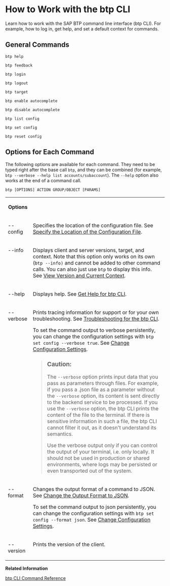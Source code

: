 <!-- loio11d9f67d2c68485ca2f435b955d3b85b -->

# How to Work with the btp CLI

Learn how to work with the SAP BTP command line interface \(btp CLI\). For example, how to log in, get help, and set a default context for commands.



<a name="loio11d9f67d2c68485ca2f435b955d3b85b__section_dw1_wg3_xkb"/>

## General Commands

```
btp help
```

```
btp feedback
```

```
btp login
```

```
btp logout
```

```
btp target
```

```
btp enable autocomplete
```

```
btp disable autocomplete
```

```
btp list config
```

```
btp set config
```

```
btp reset config
```



<a name="loio11d9f67d2c68485ca2f435b955d3b85b__section_pdm_xg3_xkb"/>

## Options for Each Command

The following options are available for each command. They need to be typed right after the base call `btp`, and they can be combined \(for example, `btp --verbose --help list accounts/subaccount`\). The `--help` option also works at the end of a command call.

```
btp [OPTIONS] ACTION GROUP/OBJECT [PARAMS]
```


<table>
<tr>
<th valign="top">

Options

</th>
<th valign="top">

 

</th>
</tr>
<tr>
<td valign="top">

\--config

</td>
<td valign="top">

Specifies the location of the configuration file. See [Specify the Location of the Configuration File](specify-the-location-of-the-configuration-file-e57288d.md).

</td>
</tr>
<tr>
<td valign="top">

\--info

</td>
<td valign="top">

Displays client and server versions, target, and context. Note that this option only works on its own \(`btp --info)` and cannot be added to other command calls. You can also just use `btp` to display this info. See [View Version and Current Context](view-version-and-current-context-9c29222.md).

</td>
</tr>
<tr>
<td valign="top">

\--help

</td>
<td valign="top">

Displays help. See [Get Help for btp CLI](get-help-for-btp-cli-f8fd1e5.md).

</td>
</tr>
<tr>
<td valign="top">

\--verbose

</td>
<td valign="top">

Prints tracing information for support or for your own troubleshooting. See [Troubleshooting for the btp CLI](troubleshooting-for-the-btp-cli-4023e15.md).

To set the command output to verbose persistently, you can change the configuration settings with `btp set config --verbose true`. See [Change Configuration Settings](change-configuration-settings-dba4eb6.md).

> ### Caution:  
> The `--verbose` option prints input data that you pass as parameters through files. For example, if you pass a .json file as a parameter without the `--verbose` option, its content is sent directly to the backend service to be processed. If you use the `--verbose` option, the btp CLI prints the content of the file to the terminal. If there is sensitive information in such a file, the btp CLI cannot filter it out, as it doesn't understand its semantics.
> 
> Use the verbose output only if you can control the output of your terminal, i.e. only locally. It should not be used in production or shared environments, where logs may be persisted or even transported out of the system.



</td>
</tr>
<tr>
<td valign="top">

\--format

</td>
<td valign="top">

Changes the output format of a command to JSON. See [Change the Output Format to JSON](change-the-output-format-to-json-dcb85b7.md).

To set the command output to json persistently, you can change the configuration settings with `btp set config --format json`. See [Change Configuration Settings](change-configuration-settings-dba4eb6.md).

</td>
</tr>
<tr>
<td valign="top">

\--version

</td>
<td valign="top">

Prints the version of the client.

</td>
</tr>
</table>

**Related Information**  


[btp CLI Command Reference](https://help.sap.com/docs/BTP/btp-cli/intro.html)

